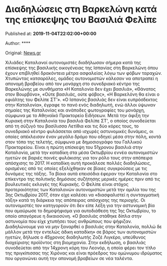 
# Διαδηλώσεις στη Βαρκελώνη κατά της επίσκεψης του Βασιλιά Φελίπε

Published at: **2019-11-04T22:02:00+00:00**

Author: ****

Original: [News.gr](https://www.news.gr/kosmos/article/2019629/diadilosis-sti-varkeloni-kata-tis-episkepsis-tou-vasilia-felipe.html)

Χιλιάδες Καταλανοί αυτονομιστές διαδήλωσαν σήμερα κατά της επίσκεψης της βασιλικής οικογένειας της Ισπανίας στη Βαρκελώνη όπου έχουν επιβληθεί δρακόντεια μέτρα ασφαλείας λόγω των φόβων ταραχών.
Χτυπώντας κατσαρόλες, ομάδες αυτονομιστών κάλεσαν να αποτραπεί η απονομή βραβείου από τον μονάρχη στο συνεδριακό κέντρο της Βαρκελώνης με συνθήματα «Η Καταλονία δεν έχει βασιλιά», «Θάνατος στον Βουρβόνο», «Ούτε βασιλιάς, ούτε φόβος», «Η Βαρκελόνη θα είναι ο εφιάλτης του Φελίπε ΣΤ'».
«Ο Ισπανός βασιλιάς δεν είναι ευπρόσδεκτος στην Καταλονία», έγραφε το πανό ενός διαδηλωτή, ενώ άλλοι ύψωναν σημαίες της Καταλονίας και ανάποδες φωτογραφίες του μονάρχη, σύμφωνα με το Αθηναϊκό Πρακτορείο Ειδήσεων.
Μετά την άφιξη την Κυριακή στην Καταλονία του βασιλιά Φελίπε ΣΤ', ο οποίος συνοδεύεται από τη σύζυγό του βασίλισσα Λετίθια και τις δύο κόρες τους, το συνεδριακό κέντρο φυλάσσεται από ισχυρές αστυνομικές δυνάμεις, οι οποίες απέκλεισαν έναν μεγάλο δρόμο που οδηγεί μέσα στην πόλη, κοντά στον τόπο της τελετής, σύμφωνα με δημοσιογράφο του Γαλλικού Πρακτορείου.
Είναι η πρώτη επίσκεψη του 51χρονου βασιλιά στην Καταλονία, μετά την καταδίκη στα μέσα Οκτωβρίου εννέα αυτονομιστών ηγετών σε βαριές ποινές φυλάκισης για τον ρόλο τους στην απόπειρα απόσχισης το 2017. Η καταδίκη αυτή προκάλεσε πολλές διαδηλώσεις, ορισμένες από τις οποίες εξελίχθηκαν σε βίαιες συγκρούσεις με τις δυνάμεις της τάξης.
Τα βίαια αυτά επεισόδια έφεραν την Καταλονία στο επίκεντρο της πολιτικής δημόσιας συζήτησης μερικές ημέρες πριν από τις βουλευτικές εκλογές της Κυριακής.
Ο Φελίπε είναι στόχος προτεραιότητας των Καταλανών αυτονομιστών μετά την ομιλία του της 3ης Οκτωβρίου 2017, όταν είχε καλέσει να «διασφαλιστεί η συνταγματική τάξη» κατά τη διάρκεια της απόπειρας απόσχισης της περιοχής. Οι αυτονομιστές τον κατηγορούν ότι δεν είπε λέξη για την αστυνομική βία που αμαύρωσε το δημοψήφισμα για αυτοδιάθεση της 1ης Οκτωβρίου, το οποίο απαγόρευε η δικαιοσύνη.
«Ο βασιλιάς στάθηκε δίπλα στην αστυνομία που είχε χτυπήσει τους ανθρώπους που ψήφιζαν. Διαδηλώνουμε για να μην ξαναρθεί ο βασιλιάς στην Καταλονία, πολλώ δε μάλλον μετά την εντελώς άδικη καταδίκη» σε βάρος των αυτονομιστών ηγετών, δήλωσε ο 45χρονος διαδηλωτής Ζοζέ Λιγκέρο, υπεύθυνος διαχείρισης προϊόντος στη βιομηχανία.
Στην εκδήλωση, ο βασιλιάς συνοδεύεται από την 14χρονη κόρη του Λεονόρ, η οποία φέρει τον τίτλο της πριγκίπισσας της Χιρόνας και είναι πρόεδρος του ομώνυμου ιδρύματος που οργανώνει αυτή την απονομή βραβείων σε νέα ταλέντα.
